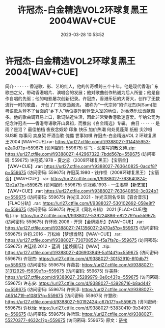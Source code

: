 ﻿---
title: 许冠杰-白金精选VOL2环球复黑王2004WAV+CUE
date: 2023-03-28 10:53:52
categories: WAV车载音乐、镜像
tags: 华语中文
---
# 许冠杰-白金精选VOL2环球复黑王2004[WAV+CUE]

简介
· · · · · ·
香港歌、影、艺的红人，他的传奇横跨三个十年。他是现代香港广东歌曲之父，带动香港唱片、演唱会的发展；他对歌曲创作热诚为后人所鉴；他是自作自唱的先驱；他的电影屡次创新纪录。许冠杰，香港乐坛的大哥大，创作了无数流行一时的歌曲，
开创了广东歌曲潮流。
被称为“一代宗师”的许冠杰(阿Sam)把粤语歌从登不了台面的“乡下人”地位提升到登堂入室的地位，对香港乐坛贡献颇多。他的歌曲调容易上口，歌词贴近生活，因此非常受香港歌迷喜爱。华纳公司为纪念许冠杰——香港粤语歌开山鼻祖，而推出《白金精选》专辑。
曲目
· · · · · ·
是雨？是泪？
最佳拍档
夜夜念奴娇
印象
快乐
加价热潮
何处觅蓬莱
纸船
尖沙咀SUSIE
每事问
卖身契
杯酒当歌
傀儡
世事如棋
许冠杰-白金精选VOL 2 环球复黑王2004 [WAV+CUE].rar: https://url27.ctfile.com/f/9388027-314455953-a2a0d7?p=559675
(访问密码: 559675)
许飞 - 父亲写的散文诗.zip: https://url27.ctfile.com/f/9388027-442967322-7bdd56?p=559675
(访问密码: 559675)
许冠英.1978 - 夏之恋（2009环球复黑王）【宝丽金】【WAV+CUE】.rar: https://url27.ctfile.com/f/9388027-763640825-0acdf8?p=559675
(访问密码: 559675)
许冠英.1980 - 钱作怪（2008环球复黑王）【宝丽金】【WAV+CUE】.rar: https://url27.ctfile.com/f/9388027-763640824-12e2a7?p=559675
(访问密码: 559675)
许冠英.1993 - 一生渴望【新艺宝】【WAV+CUE】.rar: https://url27.ctfile.com/f/9388027-763640850-3c024b?p=559675
(访问密码: 559675)
许光汉.2021 - 许光汉同名专辑【容合音乐】【FLAC分轨】.rar: https://url27.ctfile.com/f/9388027-530102692-058e8f?p=559675
(访问密码: 559675)
许光汉《同名专辑》 2021 [FLAC+CUE/整轨].zip: https://url27.ctfile.com/f/9388027-539224886-e82279?p=559675
(访问密码: 559675)
许怀欣.2006 - 开窍【金牌娱乐】【WAV+CUE】.rar: https://url27.ctfile.com/f/9388027-741356037-2470a5?p=559675
(访问密码: 559675)
许钧.2016 - 万松岭【梦想当然】【WAV+CUE】.rar: https://url27.ctfile.com/f/9388027-730708524-f5a7fa?p=559675
(访问密码: 559675)
许廷铿.2012 - 蓝调【星焕国际】【WAV】.zip: https://url27.ctfile.com/f/9388027-406903849-5a1f4d?p=559675
(访问密码: 559675)
许冠杰: https://url27.ctfile.com/d/9388027-30152910-8f0db7?p=559675
(访问密码: 559675)
许茹芸: https://url27.ctfile.com/d/9388027-31312929-f5639e?p=559675
(访问密码: 559675)
许美静: https://url27.ctfile.com/d/9388027-35289979-0e0c43?p=559675
(访问密码: 559675)
许志安: https://url27.ctfile.com/d/9388027-43928716-b8ad44?p=559675
(访问密码: 559675)
许景淳: https://url27.ctfile.com/d/9388027-46514719-e108f5?p=559675
(访问密码: 559675)
许慧欣: https://url27.ctfile.com/d/9388027-50192424-c67b17?p=559675
(访问密码: 559675)
许秋怡: https://url27.ctfile.com/d/9388027-53830410-3b3493?p=559675
(访问密码: 559675)
许哲珮: https://url27.ctfile.com/d/9388027-55270377-4632c1?p=559675
(访问密码: 559675)
原文：[链接](https://blog.sina.com.cn/s/blog_1647c7e760103116l.html)
